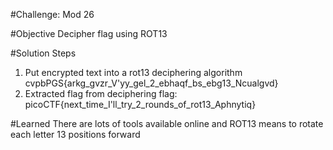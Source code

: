 #Challenge: Mod 26

#Objective
Decipher flag using ROT13

#Solution Steps
1. Put encrypted text into a rot13 deciphering algorithm
    cvpbPGS{arkg_gvzr_V'yy_gel_2_ebhaqf_bs_ebg13_Ncualgvd}
2. Extracted flag from deciphering 
    flag: picoCTF{next_time_I'll_try_2_rounds_of_rot13_Aphnytiq}

#Learned
There are lots of tools available online and ROT13 means to rotate each letter 13 positions forward